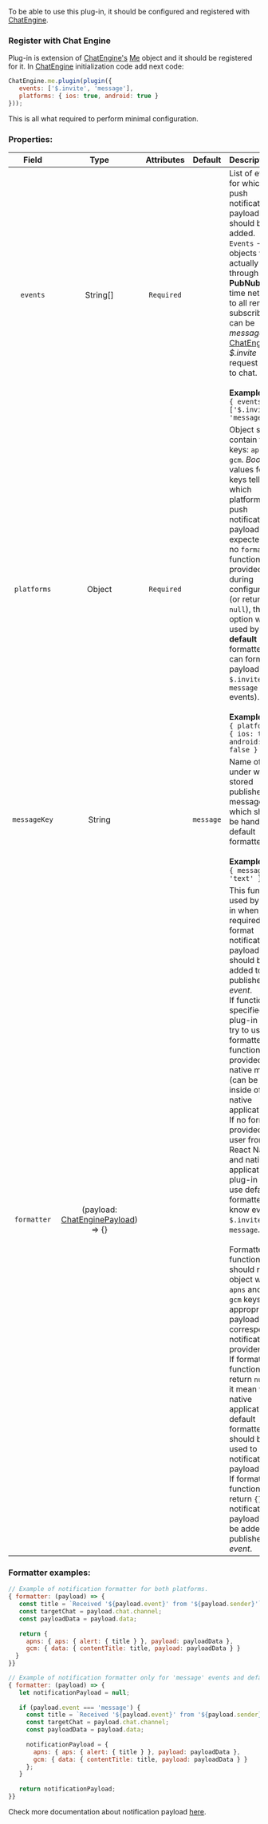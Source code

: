 To be able to use this plug-in, it should be configured and registered with
[ChatEngine](https://github.com/pubnub/chat-engine).
  
### Register with Chat Engine
Plug-in is extension of [ChatEngine's](https://github.com/pubnub/chat-engine)
[Me](https://github.com/pubnub/chat-engine/blob/master/src/components/me.js) object and it should 
be registered for it. In [ChatEngine](https://github.com/pubnub/chat-engine) initialization code add
next code:
  
```js
ChatEngine.me.plugin(plugin({
   events: ['$.invite', 'message'],
   platforms: { ios: true, android: true }
}));

```
This is all what required to perform minimal configuration.


### Properties:

| Field        | Type     | Attributes | Default   | Description |
|:------------:|:--------:|:----------:|:---------:|:----------- |
| `events`     | String[] | `Required` |           | List of events for which push notification payload should be added.<br/>`Events` - is objects which actually sent through **PubNub** real-time network to all remote subscribers. It can be _message_ or [ChatEngine's](https://github.com/pubnub/chat-engine) _$.invite_ request to join to chat.<br/><br/>**Example:**<br/>`{ events: ['$.invite', 'message'] }` |
| `platforms`  | Object   | `Required` |           | Object should contain two keys: `apns` and `gcm`. _Boolean_ values for keys tell for which platforms push notification payload is expected. If no `formatter` function provided during configuration (or return `null`), this option will be used by **default** formatter (it can format payload for `$.invite` and `message` events).<br/><br/>**Example:**<br/>`{ platforms: { ios: true, android: false } }` |
| `messageKey` | String   |            | `message` | Name of key under which stored published message, which should be handled by default formatter.<br/><br/>**Example:**<br/>`{ messageKey: 'text' }` |
| `formatter`  | (payload: [ChatEnginePayload](../data-objects#chatengine-event-payload)) => {}  |  |  | This function used by plug-in when it is required to format notification payload which should be added to published _event_.<br/>If function not specified, plug-in will try to use formatter function provided to native module (can be set inside of native application).<br/>If no formatter provided by user from React Native and native application, plug-in will use default formatter for know events: `$.invite` and `message`.<br/><br/>Formatter function should return object with `apns` and/or `gcm` keys and appropriate payload for corresponding notification provider.<br/>If formatter function return `null` - it mean what native application or default formatter should be used to create notification payload.<br/>If formatted function return `{}` - no notification payload will be added to published _event_. |

### Formatter examples:

```js
// Example of notification formatter for both platforms.
{ formatter: (payload) => {
   const title = `Received '${payload.event}' from '${payload.sender}'`;
   const targetChat = payload.chat.channel;
   const payloadData = payload.data;
  
   return { 
     apns: { aps: { alert: { title } }, payload: payloadData },
     gcm: { data: { contentTitle: title, payload: payloadData } } 
  }
}}

// Example of notification formatter only for 'message' events and default handling of '$.invite'.
{ formatter: (payload) => {
   let notificationPayload = null;
   
   if (payload.event === 'message') {
     const title = `Received '${payload.event}' from '${payload.sender}'`;
     const targetChat = payload.chat.channel;
     const payloadData = payload.data;
     
     notificationPayload = { 
       apns: { aps: { alert: { title } }, payload: payloadData },
       gcm: { data: { contentTitle: title, payload: payloadData } } 
     };
   }
   
   return notificationPayload;
}}
  ```  
Check more documentation about notification payload [here](../notification-formatting).